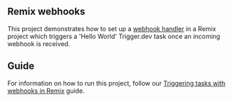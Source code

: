 ## Remix webhooks

This project demonstrates how to set up a [webhook handler](https://github.com/triggerdotdev/example-projects/blob/main/remix-webhooks/app/routes/api.webhook-handler.ts) in a Remix project which triggers a 'Hello World' Trigger.dev task once an incoming webhook is received.

## Guide

For information on how to run this project, follow our [Triggering tasks with webhooks in Remix](https://trigger.dev/docs/guides/frameworks/remix-webhooks) guide.
